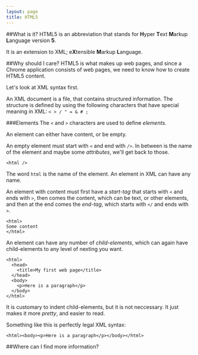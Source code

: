 ```yaml
---
layout: page
title: HTML5
---
```

##What is it?
HTML5 is an abbreviation that stands for <b>H</b>yper <b>T</b>ext <b>M</b>arkup <b>L</b>anguage version <b>5</b>.

It is an extension to XML; e<b>X</b>tensible <b>M</b>arkup <b>L</b>anguage.

##Why should I care?
HTML5 is what makes up web pages, and since a Chrome application consists of web pages, we need to know how to create HTML5 content.

Let's look at XML syntax first.

An XML document is a file, that contains structured information. The structure is defined by using the following characters that have special meaning in XML:
`< > / " = & # ;`

###Elements
The `<` and `>` characters are used to define *elements*.

An element can either have content, or be empty.

An empty element must start with `<` and end with `/>`. In between is the name of the element and maybe some *attributes*, we'll get back to those.
```
<html />
```
The word `html` is the name of the element. An element in XML can have any name.

An element with content must first have a *start-tag* that starts with `<` and ends with `>`, then comes the content, which can be text, or other elements, and then at the end comes the *end-tag*, which starts with `</` and ends with `>`.
```
<html>
Some content
</html>
```

An element can have any number of *child-elements*, which can again have child-elements to any level of nexting you want.
```
<html>
  <head>
    <title>My first web page</title>
  </head>
  <body>
    <p>Here is a paragraph</p>
  </body>
</html>
```

It is customary to indent child-elements, but it is not neccessary. It just makes it more *pretty*, and easier to read.

Something like this is perfectly legal XML syntax:
```
<html><body><p>Here is a paragraph</p></body></html>
```

##Where can I find more information?
